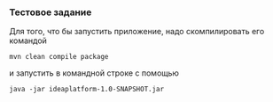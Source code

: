 ### Тестовое задание
Для того, что бы запустить приложение, надо скомпилировать его командой
````
mvn clean compile package
````
и запустить в командной строке с помощью
````
java -jar ideaplatform-1.0-SNAPSHOT.jar
````

